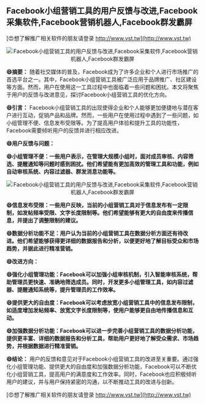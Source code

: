 ## **Facebook小组营销工具的用户反馈与改进,Facebook采集软件,Facebook营销机器人,Facebook群发霸屏**

[😍想了解推广相关软件的朋友请登录 http://www.vst.tw](http://www.vst.tw)

 <center><img src="https://vst.tw/MP4/tuiguang/png/6.png" alt="Facebook小组营销工具的用户反馈与改进,Facebook采集软件,Facebook营销机器人,Facebook群发霸屏"></center>

**😄摘要：**
随着社交媒体的普及，Facebook成为了许多企业和个人进行市场推广的首选平台之一。其中，Facebook小组营销工具被广泛应用于品牌推广、社区建设等方面。然而，用户在使用这一工具过程中也面临着一些问题和困扰。本文将聚焦于用户的反馈与改进意见，探讨Facebook小组营销工具的优化方向。

**😄引言：**
Facebook小组营销工具的出现使得企业和个人能够更加便捷地与潜在客户进行互动，促销产品和品牌。然而，一些用户在使用过程中遇到了一些问题，如小组管理不便、信息发布受限等。为了提高用户体验和提升工具的功能性，Facebook需要倾听用户的反馈并进行相应改进。

**😄用户反馈与问题：**

**😄小组管理不便：一些用户表示，在管理大规模小组时，面对成员审核、内容筛选、提醒通知等问题时感到困扰。他们希望能有更加高效的管理工具和功能，例如自动审核系统、内容过滤器、群发消息功能等。**

 <center><img src="https://vst.tw/MP4/tuiguang/png/7.png" alt="Facebook小组营销工具的用户反馈与改进,Facebook采集软件,Facebook营销机器人,Facebook群发霸屏"></center>

**😄信息发布受限：一些用户反映，当前的小组营销工具对于信息发布有一定限制，如发帖频率受限、文字长度限制等。他们希望能够有更大的自由度来传播信息，并提出了调整限制的建议。**

**😄数据分析功能不足：用户认为当前的小组营销工具在数据分析方面还有待改进。他们希望能够获得更详细的数据报告和分析，以便更好地了解目标受众和市场趋势，并据此进行精准营销。**

**😄改进方向：**

**😄强化小组管理功能：Facebook可以加强小组审核机制，引入智能审核系统，帮助管理员更快速、准确地筛选成员。同时，开发更多小组管理工具，如内容过滤器、提醒通知系统等，提升管理员的工作效率。**

**😄提供更大的自由度：Facebook可以考虑放宽小组营销工具中的信息发布限制，如适度增加发帖频率、放宽文字长度限制等，使用户能够更自由地传播信息和互动。**

**😄加强数据分析功能：Facebook可以进一步完善小组营销工具的数据分析功能，提供更丰富、详细的数据报告和分析工具，帮助用户更好地了解受众需求、市场趋势，并根据数据进行精准营销。**

**😄结论：**
用户的反馈和意见对于Facebook小组营销工具的改进至关重要。通过强化小组管理功能、提供更大的自由度和加强数据分析功能，Facebook可以不断优化小组营销工具，提高用户的满意度和工作效率。同时，Facebook也应积极倾听用户的建议，并与用户保持紧密的沟通，以不断推动工具的改进与创新。

[😍想了解推广相关软件的朋友请登录 http://www.vst.tw](http://www.vst.tw)



